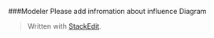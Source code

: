

###Modeler
Please add infromation about influence Diagram
> Written with [StackEdit](https://stackedit.io/).
<!--stackedit_data:
eyJoaXN0b3J5IjpbOTQ3MTE5OTYxXX0=
-->